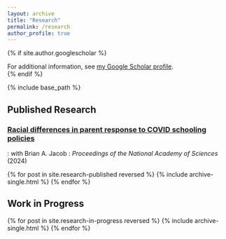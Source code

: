 ```yaml
---
layout: archive
title: "Research"
permalink: /research
author_profile: true
---
```


{% if site.author.googlescholar %}
  <div class="wordwrap">For additional information, see <a href="{{site.author.googlescholar}}">my Google Scholar profile</a>.</div>
{% endif %}

{% include base_path %}

## Published Research
### [Racial differences in parent response to COVID schooling policies](https://micah-baum.github.io/files/baum-jacob-pnas-2024.pdf) 
:    with Brian A. Jacob
:    _Proceedings of the National Academy of Sciences_ (2024) 


{% for post in site.research-published reversed %}
  {% include archive-single.html %}
{% endfor %}

## Work in Progress
{% for post in site.research-in-progress reversed %}
  {% include archive-single.html %}
{% endfor %}

